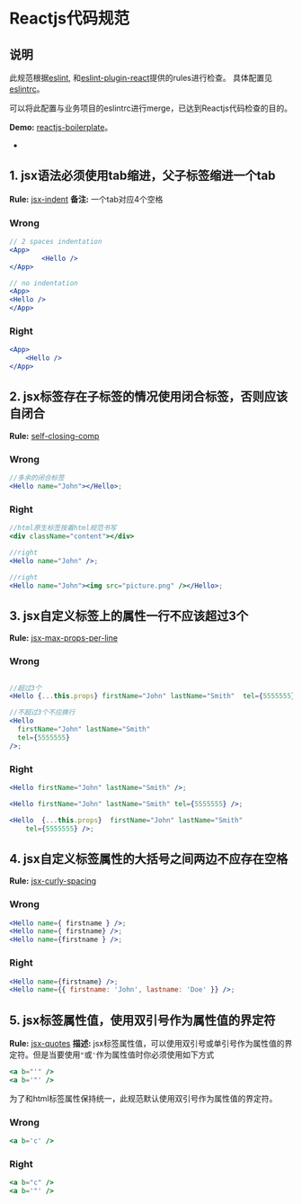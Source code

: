 # Reactjs代码规范

## 说明
此规范根据[eslint](http://eslint.org/), 和[eslint-plugin-react](https://github.com/yannickcr/eslint-plugin-react)提供的rules进行检查。
具体配置见[eslintrc](https://github.com/bizfe/Code-Style/blob/master/react/eslintrc)。

可以将此配置与业务项目的eslintrc进行merge，已达到Reactjs代码检查的目的。

**Demo:** [reactjs-boilerplate](https://github.com/bizfe/reactjs-boilerplate)。

-

## 1. jsx语法必须使用tab缩进，父子标签缩进一个tab
**Rule:** [jsx-indent](https://github.com/yannickcr/eslint-plugin-react/blob/master/docs/rules/jsx-indent.md)
**备注:** 一个tab对应4个空格
### Wrong
```jsx
// 2 spaces indentation
<App>
		<Hello />
</App>

// no indentation
<App>
<Hello />
</App>
```
### Right
```jsx 
<App>
	<Hello />
</App>	
```

## 2. jsx标签存在子标签的情况使用闭合标签，否则应该自闭合

**Rule:** [self-closing-comp](https://github.com/yannickcr/eslint-plugin-react/blob/master/docs/rules/self-closing-comp.md)

### Wrong
```jsx
//多余的闭合标签
<Hello name="John"></Hello>;
```

### Right
```jsx 
//html原生标签按着html规范书写
<div className="content"></div>	

//right
<Hello name="John" />;

//right
<Hello name="John"><img src="picture.png" /></Hello>;
```

## 3. jsx自定义标签上的属性一行不应该超过3个
**Rule:** [jsx-max-props-per-line](https://github.com/yannickcr/eslint-plugin-react/blob/master/docs/rules/jsx-max-props-per-line.md)

### Wrong
```jsx

//超过3个
<Hello {...this.props} firstName="John" lastName="Smith"  tel={5555555} />;

//不超过3个不应换行
<Hello
  firstName="John" lastName="Smith"
  tel={5555555}
/>;
```

### Right
```jsx 
<Hello firstName="John" lastName="Smith" />;

<Hello firstName="John" lastName="Smith" tel={5555555} />;

<Hello  {...this.props}  firstName="John" lastName="Smith" 
	tel={5555555} />;
```
## 4. jsx自定义标签属性的大括号之间两边不应存在空格
**Rule:** [jsx-curly-spacing](https://github.com/yannickcr/eslint-plugin-react/blob/master/docs/rules/jsx-curly-spacing.md)

### Wrong
```jsx
<Hello name={ firstname } />;
<Hello name={ firstname} />;
<Hello name={firstname } />;
```

### Right
```jsx 
<Hello name={firstname} />;
<Hello name={{ firstname: 'John', lastname: 'Doe' }} />;
```
## 5. jsx标签属性值，使用双引号作为属性值的界定符

**Rule:** [jsx-quotes](http://eslint.org/docs/rules/jsx-quotes)
**描述:** jsx标签属性值，可以使用双引号或单引号作为属性值的界定符。但是当要使用`"`或`'`作为属性值时你必须使用如下方式
```jsx
<a b="'" />
<a b='"' />
```
为了和html标签属性保持统一，此规范默认使用双引号作为属性值的界定符。

### Wrong
```jsx
<a b='c' />

```

### Right
```jsx 
<a b="c" />
<a b='"' />
```